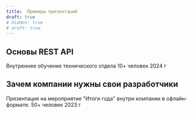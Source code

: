 ```yaml
---
title:  Примеры презентаций
draft: true
# hidden: true
# draft: true
---
```


## Основы REST API
Внутреннее обучение технического отдела
10+ человек
2024 г

## Зачем компании нужны свои разработчики
Презентация на мероприятие "Итоги года" внутри компании в офлайн-формате.
50+ человек
2023 г
